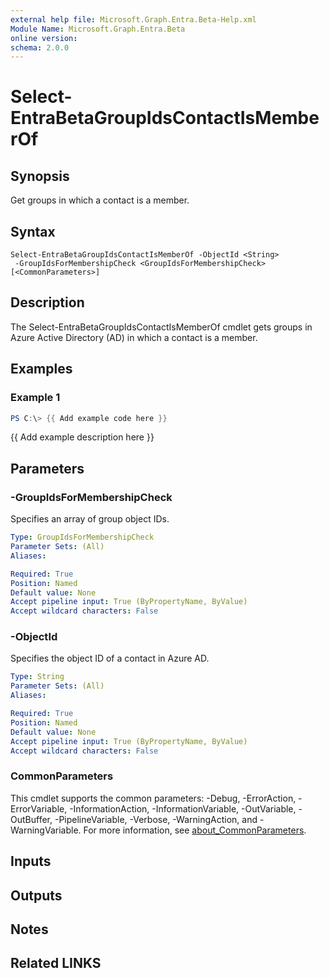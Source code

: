 ```yaml
---
external help file: Microsoft.Graph.Entra.Beta-Help.xml
Module Name: Microsoft.Graph.Entra.Beta
online version:
schema: 2.0.0
---
```


# Select-EntraBetaGroupIdsContactIsMemberOf

## Synopsis
Get groups in which a contact is a member.

## Syntax

```
Select-EntraBetaGroupIdsContactIsMemberOf -ObjectId <String>
 -GroupIdsForMembershipCheck <GroupIdsForMembershipCheck> [<CommonParameters>]
```

## Description
The Select-EntraBetaGroupIdsContactIsMemberOf cmdlet gets groups in Azure Active Directory (AD) in which a contact is a member.

## Examples

### Example 1
```powershell
PS C:\> {{ Add example code here }}
```

{{ Add example description here }}

## Parameters

### -GroupIdsForMembershipCheck
Specifies an array of group object IDs.

```yaml
Type: GroupIdsForMembershipCheck
Parameter Sets: (All)
Aliases:

Required: True
Position: Named
Default value: None
Accept pipeline input: True (ByPropertyName, ByValue)
Accept wildcard characters: False
```

### -ObjectId
Specifies the object ID of a contact in Azure AD.

```yaml
Type: String
Parameter Sets: (All)
Aliases:

Required: True
Position: Named
Default value: None
Accept pipeline input: True (ByPropertyName, ByValue)
Accept wildcard characters: False
```

### CommonParameters
This cmdlet supports the common parameters: -Debug, -ErrorAction, -ErrorVariable, -InformationAction, -InformationVariable, -OutVariable, -OutBuffer, -PipelineVariable, -Verbose, -WarningAction, and -WarningVariable. For more information, see [about_CommonParameters](https://go.microsoft.com/fwlink/?LinkID=113216).

## Inputs

## Outputs

## Notes

## Related LINKS
